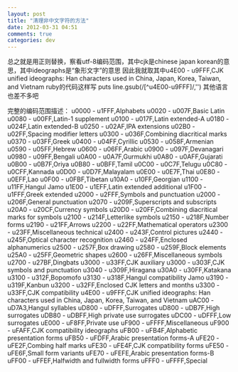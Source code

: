 ```yaml
---
layout: post
title: "清理非中文字符的方法"
date: 2012-03-31 04:51
comments: true
categories: dev
---
```

总之就是用正则替换，察看utf-8编码范围，其中cjk是chinese japan korean的意思，其中ideographs是“象形文字”的意思
因此我就取其中u4E00 - u9FFF,CJK unified ideographs: Han characters used in China, Japan, Korea, Taiwan, and Vietnam
ruby的代码这样写
puts line.gsub(/[^u4E00-u9FFF]/,'')
其他语言也差不多吧

完整的编码范围描述：
u0000 - u1FFF,Alphabets
u0020 - u007F,Basic Latin
u0080 - u00FF,Latin-1 supplement
u0100 - u017F,Latin extended-A
u0180 - u024F,Latin extended-B
u0250 - u02AF,IPA extensions
u02B0 - u02FF,Spacing modifier letters
u0300 - u036F,Combining diacritical marks
u0370 - u03FF,Greek
u0400 - u04FF,Cyrillic
u0530 - u058F,Armenian
u0590 - u05FF,Hebrew
u0600 - u06FF,Arabic
u0900 - u097F,Devanagari
u0980 - u09FF,Bengali
u0A00 - u0A7F,Gurmukhi
u0A80 - u0AFF,Gujarati
u0B00 - u0B7F,Oriya
u0B80 - u0BFF,Tamil
u0C00 - u0C7F,Telugu
u0C80 - u0CFF,Kannada
u0D00 - u0D7F,Malayalam
u0E00 - u0E7F,Thai
u0E80 - u0EFF,Lao
u0F00 - u0FBF,Tibetan
u10A0 - u10FF,Georgian
u1100 - u11FF,Hangul Jamo
u1E00 - u1EFF,Latin extended additional
u1F00 - u1FFF,Greek extended
u2000 - u2FFF,Symbols and punctuation
u2000 - u206F,General punctuation
u2070 - u209F,Superscripts and subscripts
u20A0 - u20CF,Currency symbols
u20D0 - u20FF,Combining diacritical marks for symbols
u2100 - u214F,Letterlike symbols
u2150 - u218F,Number forms
u2190 - u21FF,Arrows
u2200 - u22FF,Mathematical operators
u2300 - u23FF,Miscellaneous technical
u2400 - u243F,Control pictures
u2440 - u245F,Optical character recognition
u2460 - u24FF,Enclosed alphanumerics
u2500 - u257F,Box drawing
u2580 - u259F,Block elements
u25A0 - u25FF,Geometric shapes
u2600 - u26FF,Miscellaneous symbols
u2700 - u27BF,Dingbats
u3000 - u33FF,CJK auxiliary
u3000 - u303F,CJK symbols and punctuation
u3040 - u309F,Hiragana
u30A0 - u30FF,Katakana
u3100 - u312F,Bopomofo
u3130 - u318F,Hangul compatibility Jamo
u3190 - u319F,Kanbun
u3200 - u32FF,Enclosed CJK letters and months
u3300 - u33FF,CJK compatibility
u4E00 - u9FFF,CJK unified ideographs: Han characters used in China, Japan, Korea, Taiwan, and Vietnam
uAC00 - uD7A3,Hangul syllables
uD800 - uDFFF,Surrogates
uD800 - uDB7F,High surrogates
uDB80 - uDBFF,High private use surrogates
uDC00 - uDFFF,Low surrogates
uE000 - uF8FF,Private use
uF900 - uFFFF,Miscellaneous
uF900 - uFAFF,CJK compatibility ideographs
uFB00 - uFB4F,Alphabetic presentation forms
uFB50 - uFDFF,Arabic presentation forms-A
uFE20 - uFE2F,Combing half marks
uFE30 - uFE4F,CJK compatibility forms
uFE50 - uFE6F,Small form variants
uFE70 - uFEFE,Arabic presentation forms-B
uFF00 - uFFEF,Halfwidth and fullwidth forms
uFFF0 - uFFFF,Special
